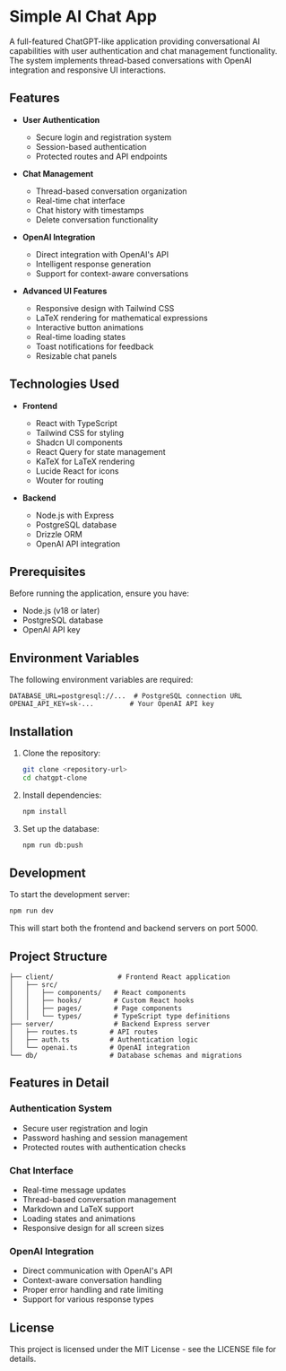 # Simple AI Chat App

A full-featured ChatGPT-like application providing conversational AI capabilities with user authentication and chat management functionality. The system implements thread-based conversations with OpenAI integration and responsive UI interactions.

## Features

- **User Authentication**
  - Secure login and registration system
  - Session-based authentication
  - Protected routes and API endpoints

- **Chat Management**
  - Thread-based conversation organization
  - Real-time chat interface
  - Chat history with timestamps
  - Delete conversation functionality

- **OpenAI Integration**
  - Direct integration with OpenAI's API
  - Intelligent response generation
  - Support for context-aware conversations

- **Advanced UI Features**
  - Responsive design with Tailwind CSS
  - LaTeX rendering for mathematical expressions
  - Interactive button animations
  - Real-time loading states
  - Toast notifications for feedback
  - Resizable chat panels

## Technologies Used

- **Frontend**
  - React with TypeScript
  - Tailwind CSS for styling
  - Shadcn UI components
  - React Query for state management
  - KaTeX for LaTeX rendering
  - Lucide React for icons
  - Wouter for routing

- **Backend**
  - Node.js with Express
  - PostgreSQL database
  - Drizzle ORM
  - OpenAI API integration

## Prerequisites

Before running the application, ensure you have:
- Node.js (v18 or later)
- PostgreSQL database
- OpenAI API key

## Environment Variables

The following environment variables are required:

```env
DATABASE_URL=postgresql://...  # PostgreSQL connection URL
OPENAI_API_KEY=sk-...         # Your OpenAI API key
```

## Installation

1. Clone the repository:
   ```bash
   git clone <repository-url>
   cd chatgpt-clone
   ```

2. Install dependencies:
   ```bash
   npm install
   ```

3. Set up the database:
   ```bash
   npm run db:push
   ```

## Development

To start the development server:

```bash
npm run dev
```

This will start both the frontend and backend servers on port 5000.

## Project Structure

```
├── client/                # Frontend React application
│   ├── src/
│   │   ├── components/   # React components
│   │   ├── hooks/        # Custom React hooks
│   │   ├── pages/        # Page components
│   │   └── types/        # TypeScript type definitions
├── server/               # Backend Express server
│   ├── routes.ts        # API routes
│   ├── auth.ts          # Authentication logic
│   └── openai.ts        # OpenAI integration
└── db/                  # Database schemas and migrations
```

## Features in Detail

### Authentication System
- Secure user registration and login
- Password hashing and session management
- Protected routes with authentication checks

### Chat Interface
- Real-time message updates
- Thread-based conversation management
- Markdown and LaTeX support
- Loading states and animations
- Responsive design for all screen sizes

### OpenAI Integration
- Direct communication with OpenAI's API
- Context-aware conversation handling
- Proper error handling and rate limiting
- Support for various response types



## License

This project is licensed under the MIT License - see the LICENSE file for details.
